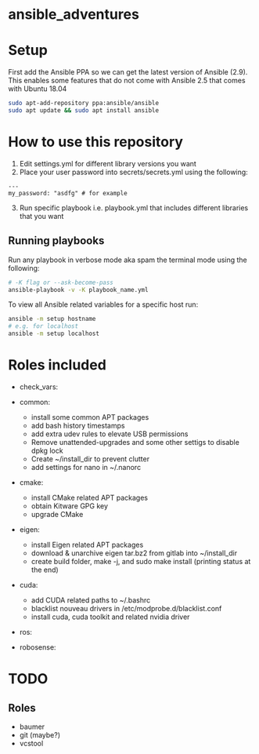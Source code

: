 # ansible_adventures

# Setup
First add the Ansible PPA so we can get the latest version of Ansible (2.9).
This enables some features that do not come with Ansible 2.5 that comes with Ubuntu 18.04
```bash
sudo apt-add-repository ppa:ansible/ansible
sudo apt update && sudo apt install ansible
```
# How to use this repository
1. Edit settings.yml for different library versions you want
2. Place your user password into secrets/secrets.yml using the following:
```
---
my_password: "asdfg" # for example
```
3. Run specific playbook i.e. playbook.yml that includes different libraries that you want

## Running playbooks
Run any playbook in verbose mode aka spam the terminal mode using the following:
```bash
# -K flag or --ask-become-pass
ansible-playbook -v -K playbook_name.yml
```

To view all Ansible related variables for a specific host run:
```bash
ansible -m setup hostname
# e.g. for localhost
ansible -m setup localhost
```


# Roles included
- check_vars:

- common:
    - install some common APT packages
    - add bash history timestamps
    - add extra udev rules to elevate USB permissions
    - Remove unattended-upgrades and some other settigs to disable dpkg lock
    - Create ~/install_dir to prevent clutter
    - add settings for nano in ~/.nanorc
- cmake:
    - install CMake related APT packages
    - obtain Kitware GPG key
    - upgrade CMake
- eigen:
    - install Eigen related APT packages
    - download & unarchive eigen tar.bz2 from gitlab into ~/install_dir
    - create build folder, make -j, and sudo make install (printing status at the end)
- cuda:
    - add CUDA related paths to ~/.bashrc
    - blacklist nouveau drivers in /etc/modprobe.d/blacklist.conf
    - install cuda, cuda toolkit and related nvidia driver
- ros:
- robosense:

# TODO
## Roles
- baumer
- git (maybe?)
- vcstool
